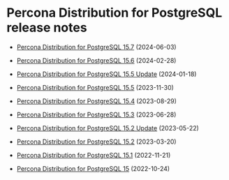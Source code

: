 # Percona Distribution for PostgreSQL release notes 

* [Percona Distribution for PostgreSQL 15.7](release-notes-v15.7.md) (2024-06-03)

* [Percona Distribution for PostgreSQL 15.6](release-notes-v15.6.md) (2024-02-28)

* [Percona Distribution for PostgreSQL 15.5 Update](release-notes-v15.5.upd.md) (2024-01-18)

* [Percona Distribution for PostgreSQL 15.5](release-notes-v15.5.md) (2023-11-30)

* [Percona Distribution for PostgreSQL 15.4](release-notes-v15.4.md) (2023-08-29)

* [Percona Distribution for PostgreSQL 15.3](release-notes-v15.3.md) (2023-06-28)

* [Percona Distribution for PostgreSQL 15.2 Update](release-notes-v15.2.upd.md) (2023-05-22)

* [Percona Distribution for PostgreSQL 15.2](release-notes-v15.2.md) (2023-03-20)

* [Percona Distribution for PostgreSQL 15.1](release-notes-v15.1.md) (2022-11-21)

* [Percona Distribution for PostgreSQL 15](release-notes-v15.0.md) (2022-10-24)

